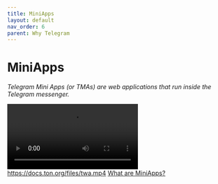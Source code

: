 ```yaml
---
title: MiniApps
layout: default
nav_order: 6
parent: Why Telegram
---
```


# MiniApps

_Telegram Mini Apps (or TMAs) are web applications that run inside the Telegram messenger._

![Mini Apps](https://docs.ton.org/files/twa.mp4 "Mini Apps")
https://docs.ton.org/files/twa.mp4
[What are MiniApps?](https://docs.ton.org/develop/dapps/telegram-apps/ "What are MiniApps?")

